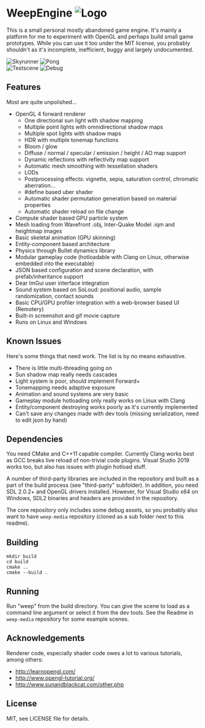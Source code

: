 WeepEngine ![Logo](data/logo/weep-logo-32.png)
==============================================

This is a small personal mostly abandoned game engine. It's mainly a platform for me to experiment with OpenGL and perhaps build small game prototypes. While you can use it too under the MIT license, you probably shouldn't as it's incomplete, inefficient, buggy and largely undocumented.

![Skyrunner](docs/pics/skyrunner.gif)
![Pong](docs/pics/pong.gif)  
![Testscene](docs/pics/testscene.gif)
![Debug](docs/pics/debug.gif)  

<!--
![Reflections](docs/pics/shot_1.jpg)
![Materials](docs/pics/shot_2.jpg)  
![Pong](docs/pics/shot_3.jpg)
![Level](docs/pics/shot_4.jpg)  
![Debug](docs/pics/shot_5.jpg)
![Skyrunner](docs/pics/shot_6.jpg)
-->

## Features

Most are quite unpolished...

* OpenGL 4 forward renderer
	- One directional sun light with shadow mapping
	- Multiple point lights with omnidirectional shadow maps
	- Multiple spot lights with shadow maps
	- HDR with multiple tonemap functions
	- Bloom / glow
	- Diffuse / normal / specular / emission / height / AO map support
	- Dynamic reflections with reflectivity map support
	- Automatic mesh smoothing with tessellation shaders
	- LODs
	- Postprocessing effects: vignette, sepia, saturation control, chromatic aberration...
	- #define based uber shader
	- Automatic shader permutation generation based on material properties
	- Automatic shader reload on file change
* Compute shader based GPU particle system
* Mesh loading from Wavefront .obj, Inter-Quake Model .iqm and heightmap images
* Basic skeletal animation (GPU skinning)
* Entity-component based architecture
* Physics through Bullet dynamics library
* Modular gameplay code (hotloadable with Clang on Linux, otherwise embedded into the executable)
* JSON based configuration and scene declaration, with prefab/inheritance support
* Dear ImGui user interface integration
* Sound system based on SoLoud: positional audio, sample randomization, contact sounds
* Basic CPU/GPU profiler integration with a web-browser based UI (Remotery)
* Built-in screenshot and gif movie capture
* Runs on Linux and Windows

## Known Issues

Here's some things that need work. The list is by no means exhaustive.

* There is little multi-threading going on
* Sun shadow map really needs cascades
* Light system is poor, should implement Forward+
* Tonemapping needs adaptive exposure
* Animation and sound systems are very basic
* Gameplay module hotloading only really works on Linux with Clang
* Entity/component destroying works poorly as it's currently implemented
* Can't save any changes made with dev tools (missing serialization, need to edit json by hand)

## Dependencies

You need CMake and C++11 capable compiler. Currently Clang works best as GCC breaks live reload of non-trivial code plugins. Visual Studio 2019 works too, but also has issues with plugin hotload stuff.

A number of third-party libraries are included in the repository and built as a part of the build process (see "third-party" subfolder). In addition, you need SDL 2.0.2+ and OpenGL drivers installed. However, for Visual Studio x64 on Windows, SDL2 binaries and headers are provided in the repository.

The core repository only includes some debug assets, so you probably also want to have `weep-media` repository (cloned as a sub folder next to this readme).

## Building

	mkdir build
	cd build
	cmake ..
	cmake --build .

## Running

Run "weep" from the build directory. You can give the scene to load as a command line argument or select it from the dev tools. See the Readme in `weep-media` repository for some example scenes.

## Acknowledgements

Renderer code, especially shader code owes a lot to various tutorials, among others:

* http://learnopengl.com/
* http://www.opengl-tutorial.org/
* http://www.sunandblackcat.com/other.php

## License

MIT, see LICENSE file for details.

